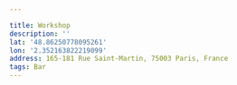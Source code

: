 ```yaml
---

title: Workshop
description: ''
lat: '48.86250778095261'
lon: '2.352163822219099'
address: 165-181 Rue Saint-Martin, 75003 Paris, France
tags: Bar
---
```


